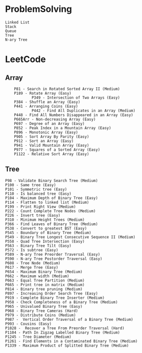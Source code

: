# ProblemSolving
	Linked List
	Stack
	Queue
	Tree
	N-ary Tree

# LeetCode
## Array
        P81 - Search in Rotated Sorted Array II (Medium)  
        P189 - Rotate Array (Easy)
				P349 - Intersection of Two Arrays (Easy)
        P384 - Shuffle an Array (Easy)
        P441 - Arranging Coins (Easy)
				P442 - Find All Duplicates in an Array (Medium)
        P448 - Find All Numbers Disappeared in an Array (Easy)
        P665Arr - Non-decreasing Array (Easy)
        P697 - Degree of an Array (Easy)
        P852 - Peak Index in a Mountain Array (Easy)
        P896 - Monotonic Array (Easy)
        P905 - Sort Array By Parity (Easy)
        P912 - Sort an Array (Easy)
        P941 - Valid Mountain Array (Easy)
        P977 - Squares of a Sorted Array (Easy)
        P1122 - Relative Sort Array (Easy)


## Tree
	P98 - Validate Binary Search Tree (Medium)
	P100 - Same tree (Easy)
	P101 - Symmetric tree (Easy)
	P110 - Is balanced tree (Easy)
  	P104 - Maximum Depth of Binary Tree (Easy)
	P114 - Flatten to linked list (Medium)
	P199 - Print Right View (Medium)
	P222 - Count Complete Tree Nodes (Medium)
	P226 - Invert tree (Easy)
	P310 - Minimum Height Trees (Medium)
	P366 - Find Leaves of Binary Tree (Medium)
	P538 - Convert to greatest BST (Easy)
	P545 - Boundary of Binary Tree (Medium)
	P549 - Binary Tree Longest Consecutive Sequence II (Medium)
	P558 - Quad Tree Intersection (Easy)
	P563 - Binary Tree Tilt (Easy)
	P572 - Is subtree (Easy)
	P589 - N-ary Tree Preorder Traversal (Easy)
	P590 - N-ary Tree Postorder Traversal (Easy)
	P608 - Tree Node (Medium)
	P617 - Merge Tree (Easy)
	P654 - Maximum Binary Tree (Medium)
	P662 - Maximum width (Medium)
	P663 - Equal Tree Partition (Medium)
	P665 - Print tree in matrix (Medium)
	P814 - Binary tree pruning (Medium)
	P897 - Increasing Order Search Tree (Easy)
	P919 - Complete Binary Tree Inserter (Medium)  
	P958 - Check Completeness of a Binary Tree (Medium)
	P965 - Univalued Binary Tree (Easy)
	P968 - Binary Tree Cameras (Hard)
	P979 - Distribute Coins (Medium)
	P987 -  Vertical Order Traversal of a Binary Tree (Medium)
	P993 - Cousins (Easy)
	P1028 -  Recover a Tree From Preorder Traversal (Hard)
	P1104 - Path In Zigzag Labelled Binary Tree (Medium)
	P1245 - Tree Diameter (Medium)
	P1261 - Find Elements in a Contaminated Binary Tree (Medium)
	P1339 - Maximum Product of Splitted Binary Tree (Medium)
